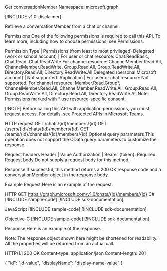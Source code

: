 Get conversationMember
Namespace: microsoft.graph

[!INCLUDE v1.0-disclaimer]

Retrieve a conversationMember from a chat or channel.

Permissions
One of the following permissions is required to call this API. To learn more, including how to choose permissions, see Permissions.

Permission Type	| Permissions (from least to most privileged)
Delegated (work or school account)	| For user or chat resource: Chat.ReadBasic, Chat.Read, Chat.ReadWrite For channel resource: ChannelMember.Read.All, ChannelMember.ReadWrite, Group.Read.All, Group.ReadWrite.All, Directory.Read.All, Directory.ReadWrite.All
Delegated (personal Microsoft account)	| Not supported.
Application	| For user or chat resource: Not supported. For channel resource: Member.Read.Group*, ChannelMember.Read.All, ChannelMember.ReadWrite.All, Group.Read.All, Group.ReadWrite.All, Directory.Read.All, Directory.ReadWrite.All
Note: Permissions marked with * use resource-specific consent.

[!NOTE] Before calling this API with application permissions, you must request access. For details, see Protected APIs in Microsoft Teams.

HTTP request
GET /chats/{id}/members/{id}
GET /users/{id}/chats/{id}/members/{id}
GET /teams/{id}/channels/{id}/members/{id}
Optional query parameters
This operation does not support the OData query parameters to customize the response.

Request headers
Header	| Value
Authorization	| Bearer {token}. Required.
Request body
Do not supply a request body for this method.

Response
If successful, this method returns a 200 OK response code and a conversationMember object in the response body.

Example
Request
Here is an example of the request.

HTTP
GET https://graph.microsoft.com/v1.0/chats/{id}/members/{id}
C#
[!INCLUDE sample-code] [!INCLUDE sdk-documentation]

JavaScript
[!INCLUDE sample-code] [!INCLUDE sdk-documentation]

Objective-C
[!INCLUDE sample-code] [!INCLUDE sdk-documentation]

Response
Here is an example of the response.

Note: The response object shown here might be shortened for readability. All the properties will be returned from an actual call.

HTTP/1.1 200 OK
Content-type: application/json
Content-length: 201

{
  "id": "id-value",
  "displayName": "display-name-value"
}
